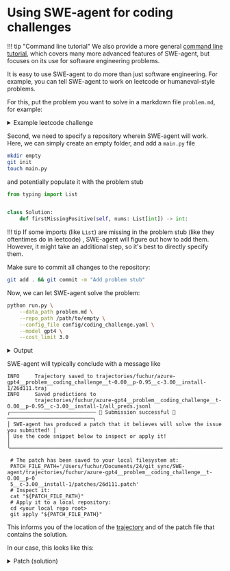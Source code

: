 # Using SWE-agent for coding challenges

!!! tip "Command line tutorial"
    We also provide a more general [command line tutorial](cl_tutorial.md), which covers
    many more advanced features of SWE-agent, but focuses on its use for software engineering
    problems.

It is easy to use SWE-agent to do more than just software engineering.
For example, you can tell SWE-agent to work on leetcode or humaneval-style problems.

For this, put the problem you want to solve in a markdown file `problem.md`, for example:

<details>
<summary>Example leetcode challenge</summary>

This is the <a href="https://leetcode.com/problems/first-missing-positive/">first missing positive</a> challenge.

```markdown
--8<-- "docs/usage/leetcode_example.md"
```

</details>

Second, we need to specify a repository wherein SWE-agent will work.
Here, we can simply create an empty folder, and add a `main.py` file

```bash
mkdir empty
git init
touch main.py
```

and potentially populate it with the problem stub

```python
from typing import List


class Solution:
    def firstMissingPositive(self, nums: List[int]) -> int:
```

!!! tip
    If some imports (like `List`) are missing in the problem stub (like they oftentimes do
    in leetcode) , SWE-agent will figure out how to add them. However, it might take an
    additional step, so it's best to directly specify them.

Make sure to commit all changes to the repository:

```bash
git add . && git commit -m "Add problem stub"
```

Now, we can let SWE-agent solve the problem:

```bash
python run.py \
    --data_path problem.md \
    --repo_path /path/to/empty \
    --config_file config/coding_challenge.yaml \
    --model gpt4 \
    --cost_limit 3.0
```

<details>
<summary>Output</summary>

```
--8<-- "docs/usage/coding_challenge_output.log"
```

</details>

SWE-agent will typically conclude with a message like

```
INFO     Trajectory saved to trajectories/fuchur/azure-gpt4__problem__coding_challenge__t-0.00__p-0.95__c-3.00__install-1/26d111.traj
INFO     Saved predictions to
         trajectories/fuchur/azure-gpt4__problem__coding_challenge__t-0.00__p-0.95__c-3.00__install-1/all_preds.jsonl
╭──────────────────────────── 🎉 Submission successful 🎉 ────────────────────────────╮
│ SWE-agent has produced a patch that it believes will solve the issue you submitted! │
│ Use the code snippet below to inspect or apply it!                                  │
╰─────────────────────────────────────────────────────────────────────────────────────╯

 # The patch has been saved to your local filesystem at:
 PATCH_FILE_PATH='/Users/fuchur/Documents/24/git_sync/SWE-agent/trajectories/fuchur/azure-gpt4__problem__coding_challenge__t-0.00__p-0
 5__c-3.00__install-1/patches/26d111.patch'
 # Inspect it:
 cat "${PATCH_FILE_PATH}"
 # Apply it to a local repository:
 cd <your local repo root>
 git apply "${PATCH_FILE_PATH}"
```

This informs you of the location of the [trajectory](trajectories.md) and of the patch file that contains the solution.

In our case, this looks like this:


<details>
<summary>Patch (solution)</summary>

```patch
diff --git a/main.py b/main.py
index 1e7f08f..beabaa7 100644
--- a/main.py
+++ b/main.py
@@ -2,4 +2,37 @@ from typing import List


 class Solution:
-    def firstMissingPositive(self, nums: List[int]) -> int:
+        # Implementation of the function to find the smallest missing positive integer
+        def firstMissingPositive(self, nums: List[int]) -> int:
+            n = len(nums)
+            # Mark numbers (num < 0) and (num > n) with a special marker number (n+1)
+            # We can ignore those because if missing number is in the range (1, n+1)
+            # it must be in the array
+            for i in range(n):
+                if nums[i] <= 0 or nums[i] > n:
+                    nums[i] = n + 1
+
+            # Use index as a hash key and number sign as a presence detector
+            # For example, if nums[1] is negative that means that number `1` is present in the array
+            for i in range(n):
+                num = abs(nums[i])
+                if num <= n:
+                    nums[num - 1] = -abs(nums[num - 1])
+
+            # Now the index of the first positive number is equal to the smallest missing positive number
+            for i in range(n):
+                if nums[i] > 0:
+                    return i + 1
+
+            # If no positive numbers were found, the smallest missing positive is n+1
+            return n + 1
+# Adding test cases to verify the implementation of firstMissingPositive
+if __name__ == "__main__":
+    sol = Solution()
+    # Test case 1
+    assert sol.firstMissingPositive([1, 2, 0]) == 3, "Test case 1 failed"
+    # Test case 2
+    assert sol.firstMissingPositive([3, 4, -1, 1]) == 2, "Test case 2 failed"
+    # Test case 3
+    assert sol.firstMissingPositive([7, 8, 9, 11, 12]) == 1, "Test case 3 failed"
+    print("All test cases passed successfully.")
```
</details>
